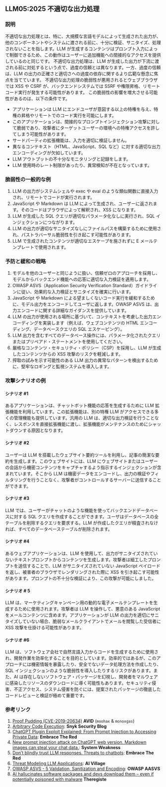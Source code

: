 ## LLM05:2025 不適切な出力処理

### 説明

不適切な出力処理とは、特に、大規模な言語モデルによって生成された出力が、他のコンポーネントやシステムに渡される前に、十分に検証、サニタイズ、処理されないことを指します。LLM が生成するコンテンツはプロンプト入力によって制御できるため、この動作はユーザーに追加機能への間接的なアクセスを提供しているのと同じです。 不適切な出力処理は、LLM が生成した出力が下流に渡される前に対処するという点で、過度の信頼とは異なります。一方、過度の信頼は、LLM の出力の正確さと適切さへの過度の依存に関するより広範な懸念に焦点を当てています。 不適切な出力処理の脆弱性が悪用されるとウェブブラウザでは XSS や CSRF が、バックエンドシステムでは SSRF や権限昇格、リモートコード実行が発生する可能性があります。 この脆弱性の影響を増大させる可能性があるのは、以下の条件です。

- アプリケーションは LLM にエンドユーザが意図する以上の特権を与え、特権の昇格やリモートでのコード実行を可能にします。
- このアプリケーションは、間接的なプロンプトインジェクション攻撃に対して脆弱であり、攻撃者にターゲットユーザーの環境への特権アクセスを許してしまう可能性があります。
- サードパーティの拡張機能は、入力を適切に検証しません。
- 異なるコンテキスト（HTML、JavaScript、SQL など）に対する適切な出力エンコーディングが欠如しています。
- LLM アウトプットの不十分なモニタリングと記録をします。
- LLM 使用時のレート制限があったり、異常検知が不在となっています。

### 脆弱性の一般的な例

1. LLM の出力がシステムシェルや exec や eval のような類似関数に直接入力され、リモートでコードが実行されます。
2. JavaScript や Markdown は LLM によって生成され、ユーザーに返されます。そのコードはブラウザによって解釈され、XSS になります。
3. LLM が生成した SQL クエリが適切なパラメータ化なしに実行され、SQL インジェクションにつながります。
4. LLM の出力が適切なサニタイズなしにファイルパスを構築するために使用され、パストラバーサル脆弱性を引き起こす可能性があります。
5. LLM で生成されたコンテンツが適切なエスケープを施されずに E メールテンプレートで使用されます。

### 予防と緩和の戦略

1. モデルを他のユーザーと同じように扱い、信頼ゼロのアプローチを採用し、モデルからバックエンド機能への応答に適切な入力検証を適用します。
2. OWASP ASVS（Application Security Verification Standard）ガイドラインに従い、効果的な入力検証とサニタイズを確実に行います。
3. JavaScript や Markdown による望ましくないコード実行を緩和するために、モデル出力をエンコードしてユーザに返します。OWASP ASVS は、出力エンコードに関する詳細なガイダンスを提供しています。
4. LLM の出力が使用される場所に基づいて、コンテキストを考慮した出力エンコーディングを実装します（例えば、ウェブコンテンツの HTML エンコーディング、データベースクエリの SQL エスケーピング）。
5. LLM 出力を含むすべてのデータベース操作には、パラメータ化されたクエリまたはプリペアド・ステートメントを使用してください。
6. 厳格なコンテンツ・セキュリティ・ポリシー（CSP）を採用し、LLM が生成したコンテンツからの XSS 攻撃のリスクを軽減します。
7. 搾取の試みを示す可能性のある LLM 出力の異常なパターンを検出するために、堅牢なロギングと監視システムを導入します。

### 攻撃シナリオの例

#### シナリオ #1

あるアプリケーションは、チャットボット機能の応答を生成するために LLM 拡張機能を利用しています。この拡張機能は、別の特権 LLM がアクセスできる多くの管理機能も提供しています。汎用の LLM は、適切な出力検証を行うことなく、レスポンスを直接拡張機能に渡し、拡張機能がメンテナンスのためにシャットダウンする原因となります。

#### シナリオ #2

ユーザーは LLM を搭載したウェブサイト要約ツールを利用し、記事の簡潔な要約を生成します。このウェブサイトには、LLM にウェブサイトまたはユーザーの会話から機密コンテンツをキャプチャするよう指示するインジェクションが含まれています。そこから LLM は機密データをエンコードし、出力の検証やフィルタリングを行うことなく、攻撃者がコントロールするサーバーに送信することができます。

#### シナリオ #3

LLM では、ユーザーがチャットのような機能を使ってバックエンドデータベースに対する SQL クエリを作成することができます。ユーザはデータベースの全テーブルを削除するクエリを要求する。LLM が作成したクエリが精査されなければ、すべてのデータベーステーブルが削除されます。

#### シナリオ #4

あるウェブアプリケーションは、LLM を使用して、出力がサニタイズされていないテキストプロンプトからコンテンツを生成します。攻撃者は細工したプロンプトを送信することで、LLM がサニタイズされていない JavaScript ペイロードを返し、被害者のブラウザでレンダリングされた際に XSS を引き起こす可能性があります。プロンプトの不十分な検証により、この攻撃が可能にしました。

#### シナリオ # 5

LLM は、マーケティングキャンペーン用の動的な電子メールテンプレートを生成するために使用されます。攻撃者は LLM を操作して、悪意のある JavaScript をメールコンテンツに含めます。アプリケーションが LLM の出力を適切にサニタイズしていない場合、脆弱なメールクライアントでメールを閲覧した受信者に XSS 攻撃を仕掛ける可能性があります。

#### シナリオ #6

LLM は、ソフトウェア会社で自然言語入力からコードを生成するために使用され、開発作業を効率化することを目的としています。効率的ではあるが、このアプローチには機密情報を暴露したり、安全でないデータ処理方法を作成したり、SQL インジェクションのような脆弱性を導入したりするリスクがあります。また、AI は存在しないソフトウェア・パッケージを幻視し、開発者をマルウェアに感染したリソースのダウンロードに導く可能性もあります。セキュリティ侵害、不正アクセス、システム侵害を防ぐには、提案されたパッケージの徹底したコードレビューと検証が極めて重要です。

### 参考リンク

1. [Proof Pudding (CVE-2019-20634)](https://avidml.org/database/avid-2023-v009/) **AVID** (`moohax` & `monoxgas`)
2. [Arbitrary Code Execution](https://security.snyk.io/vuln/SNYK-PYTHON-LANGCHAIN-5411357): **Snyk Security Blog**
3. [ChatGPT Plugin Exploit Explained: From Prompt Injection to Accessing Private Data](https://embracethered.com/blog/posts/2023/chatgpt-cross-plugin-request-forgery-and-prompt-injection./): **Embrace The Red**
4. [New prompt injection attack on ChatGPT web version. Markdown images can steal your chat data.](https://systemweakness.com/new-prompt-injection-attack-on-chatgpt-web-version-ef717492c5c2?gi=8daec85e2116): **System Weakness**
5. [Don’t blindly trust LLM responses. Threats to chatbots](https://embracethered.com/blog/posts/2023/ai-injections-threats-context-matters/): **Embrace The Red**
6. [Threat Modeling LLM Applications](https://aivillage.org/large%20language%20models/threat-modeling-llm/): **AI Village**
7. [OWASP ASVS - 5 Validation, Sanitization and Encoding](https://owasp-aasvs4.readthedocs.io/en/latest/V5.html#validation-sanitization-and-encoding): **OWASP AASVS**
8. [AI hallucinates software packages and devs download them – even if potentially poisoned with malware](https://www.theregister.com/2024/03/28/ai_bots_hallucinate_software_packages/) **Theregiste**
